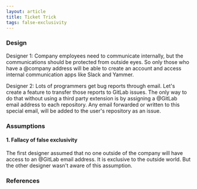```yaml
---
layout: article
title: Ticket Trick
tags: false-exclusivity 
---
```


### Design
Designer 1: Company employees need to communicate internally, but the communications should be protected from outside eyes. So only those who have a @company address will be able to create an account and access internal communication apps like Slack and Yammer.

Designer 2: Lots of programmers get bug reports through email. Let's create a feature to transfer those reports to GitLab issues. The only way to do that without using a third party extension is by assigning a @GitLab email address to each repository. Any email forwarded or written to this special email, will be added to the user's repository as an issue.

### Assumptions
#### 1. Fallacy of false exclusivity
The first designer assumed that no one outside of the company will have access to an @GitLab email address. It is exclusive to the outside world. But the other designer wasn't aware of this assumption.

### References

